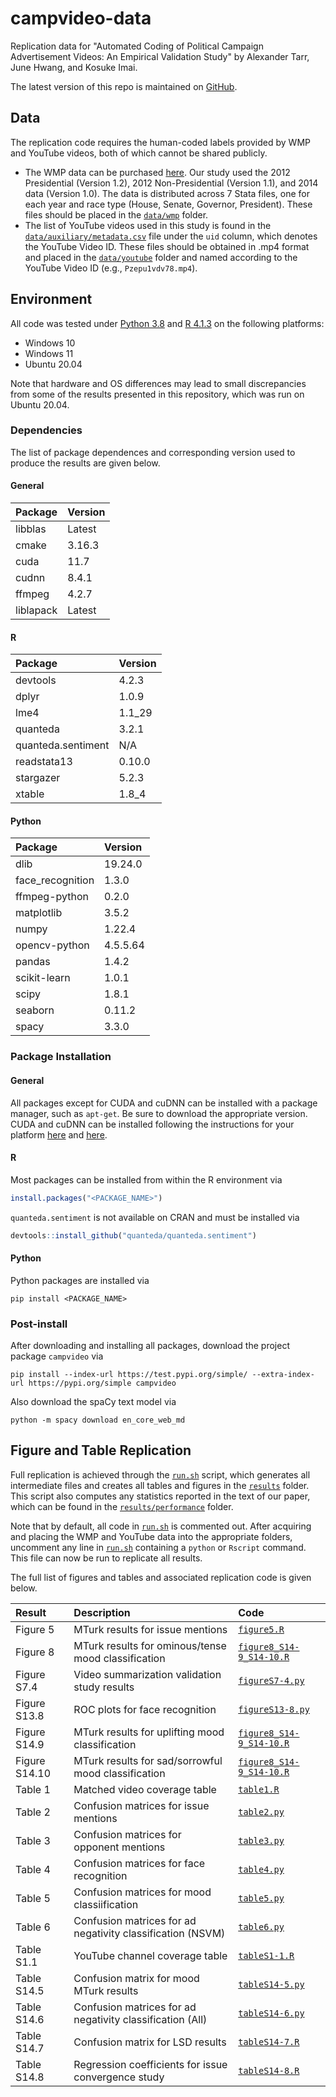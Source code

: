 # campvideo-data
Replication data for "Automated Coding of Political Campaign Advertisement Videos: An Empirical Validation Study" by Alexander Tarr, June Hwang, and Kosuke Imai.

The latest version of this repo is maintained on [GitHub](https://github.com/atarr3/campvideo-data/tree/code-ocean).

## Data
The replication code requires the human-coded labels provided by WMP and YouTube videos, both of which cannot be shared publicly. 
- The WMP data can be purchased [here](https://mediaproject.wesleyan.edu/dataaccess/). Our study used the 2012 Presidential (Version 1.2), 2012 Non-Presidential (Version 1.1), and 2014 data (Version 1.0). The data is distributed across 7 Stata files, one for each year and race type (House, Senate, Governor, President). These files should be placed in the [``data/wmp``](data/wmp) folder.
- The list of YouTube videos used in this study is found in the [``data/auxiliary/metadata.csv``](data/auxiliary/metadata.csv) file under the ``uid`` column, which denotes the YouTube Video ID. These files should be obtained in .mp4 format and placed in the [``data/youtube``](data/youtube) folder and named according to the YouTube Video ID (e.g., ``Pzepu1vdv78.mp4``).

## Environment
All code was tested under [Python 3.8](https://www.python.org/downloads/) and [R 4.1.3](https://cran.r-project.org/bin/) on the following platforms:
- Windows 10
- Windows 11
- Ubuntu 20.04

Note that hardware and OS differences may lead to small discrepancies from some of the results presented in this repository, which was run on Ubuntu 20.04.

### Dependencies
The list of package dependences and corresponding version used to produce the results are given below.

#### General
| Package   | Version |
| :-------- | :------ |
| libblas   | Latest  |
| cmake     | 3.16.3  |
| cuda      | 11.7    |
| cudnn     | 8.4.1   |
| ffmpeg    | 4.2.7   |
| liblapack | Latest  |

#### R
| Package            | Version |
| :------------------| :------ |
| devtools           | 4.2.3   |
| dplyr              | 1.0.9   |
| lme4               | 1.1_29  |
| quanteda           | 3.2.1   |
| quanteda.sentiment | N/A     |
| readstata13        | 0.10.0  |
| stargazer          | 5.2.3   |
| xtable             | 1.8_4   |

#### Python
| Package          | Version  |
| :--------------- | :------- |
| dlib             | 19.24.0  |
| face_recognition | 1.3.0    |
| ffmpeg-python    | 0.2.0    |
| matplotlib       | 3.5.2    |
| numpy            | 1.22.4   |
| opencv-python    | 4.5.5.64 |
| pandas           | 1.4.2    |
| scikit-learn     | 1.0.1    |
| scipy            | 1.8.1    |
| seaborn          | 0.11.2   |
| spacy            | 3.3.0    |

### Package Installation

#### General

All packages except for CUDA and cuDNN can be installed with a package manager, such as ``apt-get``. Be sure to download the appropriate version. CUDA and cuDNN can be installed following the instructions for your platform [here](https://docs.nvidia.com/cuda/) and [here](https://docs.nvidia.com/deeplearning/cudnn/install-guide/index.html).

#### R
Most packages can be installed from within the R environment via

```r
install.packages("<PACKAGE_NAME>")
```

``quanteda.sentiment`` is not available on CRAN and must be installed via

```r
devtools::install_github("quanteda/quanteda.sentiment")
```

#### Python
Python packages are installed via

```
pip install <PACKAGE_NAME>
````

### Post-install
After downloading and installing all packages, download the project package ``campvideo`` via

```
pip install --index-url https://test.pypi.org/simple/ --extra-index-url https://pypi.org/simple campvideo
```

Also download the spaCy text model via

```
python -m spacy download en_core_web_md
```

## Figure and Table Replication
Full replication is achieved through the [``run.sh``](code/run.sh) script, which generates all intermediate files and creates all tables and figures in the [``results``](results) folder. This script also computes any statistics reported in the text of our paper, which can be found in the [``results/performance``](results/performance) folder. 

Note that by default, all code in [``run.sh``](code/run.sh) is commented out. After acquiring and placing the WMP and YouTube data into the appropriate folders, uncomment any line in [``run.sh``](code/run.sh) containing a ``python`` or ``Rscript`` command. This file can now be run to replicate all results.

The full list of figures and tables and associated replication code is given below.

| Result        | Description                                                | Code                                                      |
| :------------ | :--------------------------------------------------------- | :-------------------------------------------------------- |
| Figure 5      | MTurk results for issue mentions                           | [``figure5.R``](code/figure5.R)                           |
| Figure 8      | MTurk results for ominous/tense mood classification        | [``figure8_S14-9_S14-10.R``](code/figure8_S14-9_S14-10.R) |
| Figure S7.4   | Video summarization validation study results               | [``figureS7-4.py``](code/figureS7-4.py)                   |
| Figure S13.8  | ROC plots for face recognition                             | [``figureS13-8.py``](code/figureS13-8.py)                 |
| Figure S14.9  | MTurk results for uplifting mood classification            | [``figure8_S14-9_S14-10.R``](code/figure8_S14-9_S14-10.R) |
| Figure S14.10 | MTurk results for sad/sorrowful mood classification        | [``figure8_S14-9_S14-10.R``](code/figure8_S14-9_S14-10.R) |
| Table 1       | Matched video coverage table                               | [``table1.R``](code/table1.R)                             |
| Table 2       | Confusion matrices for issue mentions                      | [``table2.py``](code/table2.py)                           |
| Table 3       | Confusion matrices for opponent mentions                   | [``table3.py``](code/table3.py)                           |
| Table 4       | Confusion matrices for face recognition                    | [``table4.py``](code/table4.py)                           |
| Table 5       | Confusion matrices for mood classiification                | [``table5.py``](code/table5.py)                           |
| Table 6       | Confusion matrices for ad negativity classification (NSVM) | [``table6.py``](code/table6.py)                           |
| Table S1.1    | YouTube channel coverage table                             | [``tableS1-1.R``](code/tableS1-1.R)                       |
| Table S14.5   | Confusion matrix for mood MTurk results                    | [``tableS14-5.py``](code/tableS14-5.py)                   |
| Table S14.6   | Confusion matrices for ad negativity classification (All)  | [``tableS14-6.py``](code/tableS14-6.py)                   |
| Table S14.7   | Confusion matrix for LSD results                           | [``tableS14-7.R``](code/tableS14-7.R)                     |
| Table S14.8   | Regression coefficients for issue convergence study        | [``tableS14-8.R``](code/tableS14-8.R)                     |
